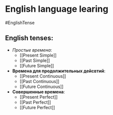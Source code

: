 #      English language learing
#EnglishTense
## English tenses:
* *Простые времена*:
	* [[Present Simple]]
	* [[Past Simple]]
	* [[Future Simple]]
* **Времена для продолжительных дейсвтий**:
	* [[Present Continuous]]
	* [[Past Continuous]]
	* [[Future Continuous]]
* **Совершенные времена**:
	* [[Present Perfect]]
	* [[Past Perfect]]
	* [[Future Perfect]]